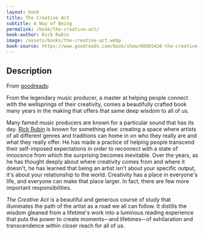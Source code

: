 ```yaml
---
layout: book
title: The Creative Act
subtitle: A Way of Being
permalink: /book/the-creative-act/
book-author: Rick Rubin
image: /assets/books/the-creative-act.webp
book-source: https://www.goodreads.com/book/show/60965426-the-creative-act?from_search=true&from_srp=true&qid=FHu6hTtVgt&rank=1
---
```


## Description

From [goodreads](https://www.goodreads.com/book/show/60965426-the-creative-act?from_search=true&from_srp=true&qid=FHu6hTtVgt&rank=1):

From the legendary music producer, a master at helping people connect with the wellsprings of their creativity, comes a beautifully crafted book many years in the making that offers that same deep wisdom to all of us.

Many famed music producers are known for a particular sound that has its day. [Rick Rubin](https://en.wikipedia.org/wiki/Rick_Rubin) is known for something else: creating a space where artists of all different genres and traditions can home in on who they really are and what they really offer. He has made a practice of helping people transcend their self-imposed expectations in order to reconnect with a state of innocence from which the surprising becomes inevitable. Over the years, as he has thought deeply about where creativity comes from and where it doesn't, he has learned that being an artist isn't about your specific output, it's about your relationship to the world. Creativity has a place in everyone's life, and everyone can make that place larger. In fact, there are few more important responsibilities.

<i>The Creative Act</i> is a beautiful and generous course of study that illuminates the path of the artist as a road we all can follow. It distills the wisdom gleaned from a lifetime's work into a luminous reading experience that puts the power to create moments–-and lifetimes–-of exhilaration and transcendence within closer reach for all of us.
